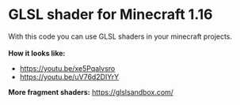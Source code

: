# GLSL shader for Minecraft 1.16
With this code you can use GLSL shaders in your minecraft projects.</br>
</br>
**How it looks like:**
- https://youtu.be/xe5Pqalvsro
- https://youtu.be/uV76d2DIYrY</br>

**More fragment shaders:**
https://glslsandbox.com/
